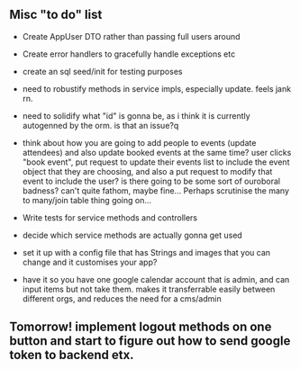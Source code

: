 Misc "to do" list
---
- Create AppUser DTO rather than passing full users around
- Create error handlers to gracefully handle exceptions etc
- create an sql seed/init for testing purposes
- need to robustify methods in service impls, especially update. feels jank rn.
- need to solidify what "id" is gonna be, as i think it is currently autogenned by the orm. is that an issue?q

- think about how you are going to add people to events (update attendees) and also update booked events at the same time? user clicks "book event", put request to update their events list to include the event object that they are choosing, and also a put request to modify that event to include the user? is there going to be some sort of ouroboral badness? can't quite fathom, maybe fine... Perhaps scrutinise the many to many/join table thing going on...

- Write tests for service methods and controllers
- decide which service methods are actually gonna get used
- set it up with a config file that has Strings and images that you can change and it customises your app?
- have it so you have one google calendar account that is admin, and can input items but not take them. makes it transferrable easily between different orgs, and reduces the need for a cms/admin
## Tomorrow! implement logout methods on one button and start to figure out how to send google token to backend etx. 